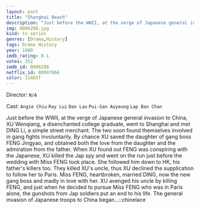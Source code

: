 ```yaml
---
layout: post
title: "Shanghai Beach"
description: "Just before the WWII, at the verge of Japanese general invasion to China, XU Wenqiang, a disenchanted college graduate, went to Shanghai and met DING Li, a simple street merchant. The two soon found themselves involved in gang fights involuntarily. By chance XU saved the daughter of gang boss FENG Jingyao, and obtained both the love from the daughter and the admiration from the father. When XU found out FENG was conspirin.."
img: 0086298.jpg
kind: tv series
genres: [Drama,History]
tags: Drama History 
year: 1980
imdb_rating: 8.1
votes: 252
imdb_id: 0086298
netflix_id: 80997866
color: 114b5f
---
```

Director: `N/A`  

Cast: `Angie Chiu` `Ray Lui` `Dan Lau` `Pui-San Auyeung` `Lap Ban Chan` 

Just before the WWII, at the verge of Japanese general invasion to China, XU Wenqiang, a disenchanted college graduate, went to Shanghai and met DING Li, a simple street merchant. The two soon found themselves involved in gang fights involuntarily. By chance XU saved the daughter of gang boss FENG Jingyao, and obtained both the love from the daughter and the admiration from the father. When XU found out FENG was conspiring with the Japanese, XU killed the Jap spy and went on the run just before the wedding with Miss FENG took place. She followed him down to HK, his father's killers too. They killed XU's uncle, thus XU declined the supplication to follow her to Paris. Miss FENG, heartbroken, married DING, now the new gang boss and madly in love with her. XU avenged his uncle by killing FENG, and just when he decided to pursue Miss FENG who was in Paris alone, the gunshots from Jap soldiers put an end to his life. The general invasion of Japanese troops to China began...::chinelace